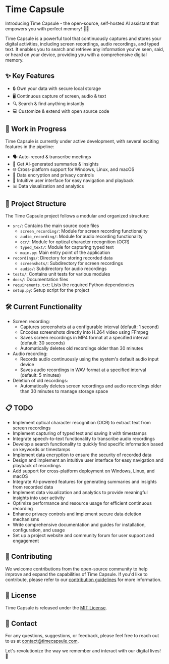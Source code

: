 # Time Capsule

Introducing Time Capsule - the open-source, self-hosted AI assistant that empowers you with perfect memory! 🧠💡

Time Capsule is a powerful tool that continuously captures and stores your digital activities, including screen recordings, audio recordings, and typed text. It enables you to search and retrieve any information you've seen, said, or heard on your device, providing you with a comprehensive digital memory.

## ✨ Key Features

- 🔒 Own your data with secure local storage
- 🖥️ Continuous capture of screen, audio & text
- 🔍 Search & find anything instantly
- 💻 Customize & extend with open source code

## 🚧 Work in Progress

Time Capsule is currently under active development, with several exciting features in the pipeline:

- 🗣️ Auto-record & transcribe meetings
- 🧠 Get AI-generated summaries & insights
- 🌐 Cross-platform support for Windows, Linux, and macOS
- 🔐 Data encryption and privacy controls
- 🎨 Intuitive user interface for easy navigation and playback
- 📊 Data visualization and analytics

## 📂 Project Structure

The Time Capsule project follows a modular and organized structure:

- `src/`: Contains the main source code files
  - `screen_recording/`: Module for screen recording functionality
  - `audio_recording/`: Module for audio recording functionality
  - `ocr/`: Module for optical character recognition (OCR)
  - `typed_text/`: Module for capturing typed text
  - `main.py`: Main entry point of the application
- `recordings/`: Directory for storing recorded data
  - `screenshots/`: Subdirectory for screen recordings
  - `audio/`: Subdirectory for audio recordings
- `tests/`: Contains unit tests for various modules
- `docs/`: Documentation files
- `requirements.txt`: Lists the required Python dependencies
- `setup.py`: Setup script for the project

## 🛠️ Current Functionality

- Screen recording:
  - Captures screenshots at a configurable interval (default: 1 second)
  - Encodes screenshots directly into H.264 video using FFmpeg
  - Saves screen recordings in MP4 format at a specified interval (default: 30 seconds)
  - Automatically deletes old recordings older than 30 minutes
- Audio recording:
  - Records audio continuously using the system's default audio input device
  - Saves audio recordings in WAV format at a specified interval (default: 5 minutes)
- Deletion of old recordings:
  - Automatically deletes screen recordings and audio recordings older than 30 minutes to manage storage space

## 📋 TODO

- Implement optical character recognition (OCR) to extract text from screen recordings
- Implement capturing of typed text and saving it with timestamps
- Integrate speech-to-text functionality to transcribe audio recordings
- Develop a search functionality to quickly find specific information based on keywords or timestamps
- Implement data encryption to ensure the security of recorded data
- Design and implement an intuitive user interface for easy navigation and playback of recordings
- Add support for cross-platform deployment on Windows, Linux, and macOS
- Integrate AI-powered features for generating summaries and insights from recorded data
- Implement data visualization and analytics to provide meaningful insights into user activity
- Optimize performance and resource usage for efficient continuous recording
- Enhance privacy controls and implement secure data deletion mechanisms
- Write comprehensive documentation and guides for installation, configuration, and usage
- Set up a project website and community forum for user support and engagement

## 🤝 Contributing

We welcome contributions from the open-source community to help improve and expand the capabilities of Time Capsule. If you'd like to contribute, please refer to our [contribution guidelines](CONTRIBUTING.md) for more information.

## 📄 License

Time Capsule is released under the [MIT License](LICENSE).

## 📧 Contact

For any questions, suggestions, or feedback, please feel free to reach out to us at [contact@timecapsule.com](mailto:contact@timecapsule.com).

Let's revolutionize the way we remember and interact with our digital lives! 🚀